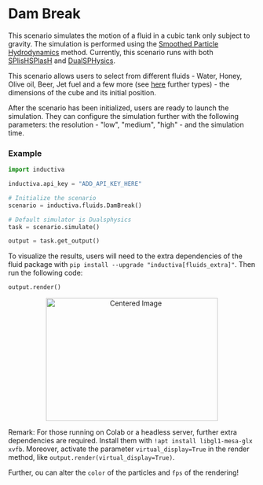# Dam Break

This scenario simulates the motion of a fluid in a cubic tank only subject to gravity.
The simulation is performed using the [Smoothed Particle Hydrodynamics](https://en.wikipedia.org/wiki/Smoothed-particle_hydrodynamics)
method. Currently, this scenario runs with both [SPlisHSPlasH](https://github.com/inductiva/inductiva/blob/main/inductiva/simulators/splishsplash.py) and [DualSPHysics](https://github.com/inductiva/inductiva/blob/main/inductiva/simulators/dualsphysics.py).

This scenario allows users to select from different fluids - Water, Honey, Olive oil, Beer, Jet fuel and a few more (see [here](https://github.com/inductiva/inductiva/blob/main/inductiva/fluids/fluid_types.py) further types) - the dimensions of the cube and its initial position.

After the scenario has been initialized, users are ready to launch the simulation. They can configure the simulation further with the following parameters: the resolution - "low", "medium", "high" - and the simulation time.

### Example

```python
import inductiva

inductiva.api_key = "ADD_API_KEY_HERE"

# Initialize the scenario
scenario = inductiva.fluids.DamBreak()

# Default simulator is Dualsphysics
task = scenario.simulate()

output = task.get_output()
```

To visualize the results, users will need to the extra dependencies of the fluid package with `pip install --upgrade "inductiva[fluids_extra]"`. 
Then run the following code:

```python
output.render()
```

<p align="center">
  <img src="https://github.com/inductiva/inductiva/assets/" alt="Centered Image" width="350" height="250">

Remark: For those running on Colab or a headless server, further extra dependencies are required. Install them with `!apt install libgl1-mesa-glx xvfb`. Moreover, activate the parameter `virtual_display=True` in the render method, like `output.render(virtual_display=True)`.

Further, ou can alter the `color` of the particles and `fps` of the rendering!
